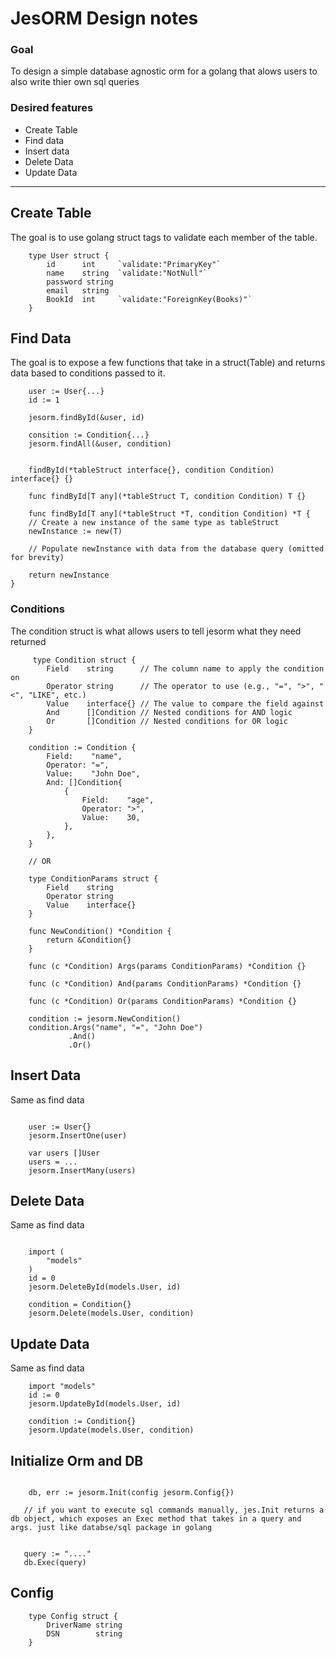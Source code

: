 # JesORM Design notes

### Goal
To design a simple database agnostic orm for a golang that alows users to also write thier own sql queries


### Desired features
- Create Table
- Find data
- Insert data
- Delete Data
- Update Data

---

## Create Table
The goal is to use golang struct tags to validate each member of the table.

```golang
    type User struct {
        id      int     `validate:"PrimaryKey"`
        name    string  `validate:"NotNull"`
        password string
        email   string
        BookId  int     `validate:"ForeignKey(Books)"`
    }
```


## Find Data
The goal is to expose a few functions that take in a struct(Table) and returns data based to conditions passed to it.
```golang
    user := User{...}
    id := 1

    jesorm.findById(&user, id)
 
    consition := Condition{...}
    jesorm.findAll(&user, condition)


    findById(*tableStruct interface{}, condition Condition) interface{} {}

    func findById[T any](*tableStruct T, condition Condition) T {}

    func findById[T any](*tableStruct *T, condition Condition) *T {
    // Create a new instance of the same type as tableStruct
    newInstance := new(T)

    // Populate newInstance with data from the database query (omitted for brevity)

    return newInstance
}

```

### Conditions
The condition struct is what allows users to tell jesorm what they need returned

```golang
     type Condition struct {
        Field    string      // The column name to apply the condition on
        Operator string      // The operator to use (e.g., "=", ">", "<", "LIKE", etc.)
        Value    interface{} // The value to compare the field against
        And      []Condition // Nested conditions for AND logic
        Or       []Condition // Nested conditions for OR logic
    }

    condition := Condition {
        Field:    "name",
        Operator: "=",
        Value:    "John Doe",
        And: []Condition{
            {
                Field:    "age",
                Operator: ">",
                Value:    30,
            },
        },
    }

    // OR 

    type ConditionParams struct {
        Field    string
        Operator string
        Value    interface{}
    }

    func NewCondition() *Condition {
        return &Condition{}
    }

    func (c *Condition) Args(params ConditionParams) *Condition {}

    func (c *Condition) And(params ConditionParams) *Condition {}

    func (c *Condition) Or(params ConditionParams) *Condition {}

    condition := jesorm.NewCondition()
    condition.Args("name", "=", "John Doe")
             .And()
             .Or()

```

## Insert Data
Same as find data

```golang

    user := User{}
    jesorm.InsertOne(user)

    var users []User
    users = ...
    jesorm.InsertMany(users)

```


## Delete Data
Same as find data
```golang

    import (
        "models"
    )
    id = 0
    jesorm.DeleteById(models.User, id)

    condition = Condition{}
    jesorm.Delete(models.User, condition)
```


## Update Data
Same as find data
```golang
    import "models"
    id := 0
    jesorm.UpdateById(models.User, id)

    condition := Condition{}
    jesorm.Update(models.User, condition)

```


## Initialize Orm and DB
``` golang

    db, err := jesorm.Init(config jesorm.Config{})

   // if you want to execute sql commands manually, jes.Init returns a db object, which exposes an Exec method that takes in a query and args. just like databse/sql package in golang


   query := "...."
   db.Exec(query)
```


## Config

```golang
    type Config struct {
        DriverName string
        DSN        string
    }


    
```